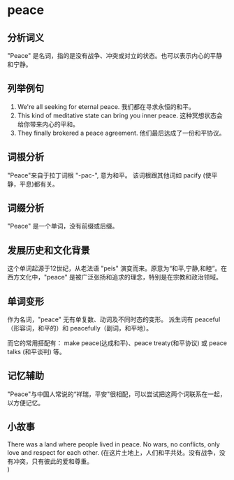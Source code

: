 # peace

## 分析词义

  

"Peace" 是名词，指的是没有战争、冲突或对立的状态。也可以表示内心的平静和宁静。

  

## 列举例句

  

1.  We're all seeking for eternal peace. 我们都在寻求永恒的和平。
2.  This kind of meditative state can bring you inner peace. 这种冥想状态会给你带来内心的平和。
3.  They finally brokered a peace agreement. 他们最后达成了一份和平协议。

  

## 词根分析

  

"Peace"来自于拉丁词根 "-pac-", 意为和平。 该词根跟其他词如 pacify (使平静，平息)都有关。

  

## 词缀分析

  

"Peace" 是一个单词，没有前缀或后缀。

  

## 发展历史和文化背景

  

这个单词起源于12世纪，从老法语 "peis" 演变而来。原意为“和平,宁静,和睦”。在西方文化中，"peace" 是被广泛张扬和追求的理念，特别是在宗教和政治领域。

  

## 单词变形

  

作为名词，"peace" 无有单复数、动词及不同时态的变形。 派生词有 peaceful（形容词，和平的）和 peacefully（副词，和平地）。

  

而它的常用搭配有： make peace(达成和平)、peace treaty(和平协议) 或 peace talks (和平谈判) 等。

  

## 记忆辅助

  

"Peace"与中国人常说的“祥瑞，平安"很相配，可以尝试把这两个词联系在一起，以方便记忆。

  

## 小故事

  

There was a land where people lived in peace. No wars, no conflicts, only love and respect for each other. (在这片土地上，人们和平共处。没有战争，没有冲突，只有彼此的爱和尊重。  
)
